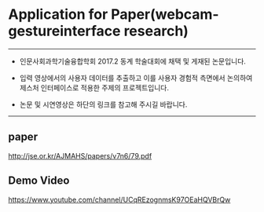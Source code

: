 # Application for Paper(webcam-gestureinterface research)

----------------------------------------

- 인문사회과학기술융합학회 2017.2 동계 학술대회에 채택 및 게재된 논문입니다.

- 입력 영상에서의 사용자 데이터를 추출하고 이를 사용자 경험적 측면에서 논의하여 제스처 인터페이스로 적용한 주제의 프로젝트입니다.

- 논문 및 시연영상은 하단의 링크를 참고해 주시길 바랍니다.


----------------------------------------

## paper

http://jse.or.kr/AJMAHS/papers/v7n6/79.pdf

## Demo Video

[ https://www.youtube.com/channel/UCqREzognmsK97OEaHQVBrQw ](https://www.youtube.com/channel/UCqREzognmsK97OEaHQVBrQw)
